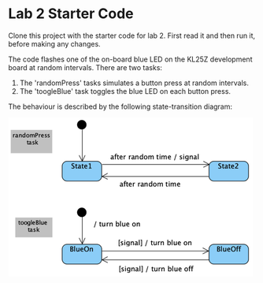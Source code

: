 # Lab 2 Starter Code

Clone this project with the starter code for lab 2. First read it and then run it, before making any changes.

The code flashes one of the on-board blue LED on the KL25Z development board at random intervals. There are two tasks:
  1. The 'randomPress' tasks simulates a button press at random intervals.
  1. The 'toogleBlue' task toggles the blue LED on each button press.

The behaviour is described by the following state-transition diagram: 

![state transition models of the tasks in lab 2](stm.png)
